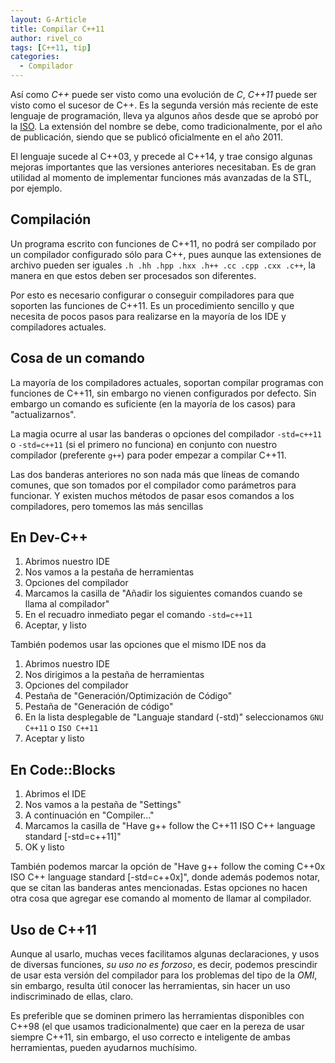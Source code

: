```yaml
---
layout: G-Article
title: Compilar C++11
author: rivel_co
tags: [C++11, tip]
categories:
  - Compilador
---
```


Así como *C++* puede ser visto como una evolución de *C*, *C++11* puede ser visto como el sucesor de C++. Es la segunda versión más reciente de este lenguaje de programación, lleva ya algunos años desde que se aprobó por la [ISO](http://www.iso.org/ "Sitio oficial"). La extensión del nombre se debe, como tradicionalmente, por el año de publicación, siendo que se publicó oficialmente en el año 2011.

El lenguaje sucede al C++03, y precede al C++14, y trae consigo algunas mejoras importantes que las versiones anteriores necesitaban. Es de gran utilidad al momento de implementar funciones más avanzadas de la STL, por ejemplo.

## Compilación

Un programa escrito con funciones de C++11, no podrá ser compilado por un compilador configurado sólo para C++, pues aunque las extensiones de archivo pueden ser iguales `.h .hh .hpp .hxx .h++ .cc .cpp .cxx .c++`, la manera en que estos deben ser procesados son diferentes.
 
Por esto es necesario configurar o conseguir compiladores para que soporten las funciones de C++11. Es un procedimiento sencillo y que necesita de pocos pasos para realizarse en la mayoría de los IDE y compiladores actuales.

## Cosa de un comando

La mayoría de los compiladores actuales, soportan compilar programas con funciones de C++11, sin embargo no vienen configurados por defecto. Sin embargo un comando es suficiente (en la mayoría de los casos) para "actualizarnos".

La magia ocurre al usar las banderas o opciones del compilador `-std=c++11` o `-std=c++11` (si el primero no funciona) en conjunto con nuestro compilador (preferente `g++`) para poder empezar a compilar C++11. 

Las dos banderas anteriores no son nada más que líneas de comando comunes, que son tomados por el compilador como parámetros para funcionar. Y existen muchos métodos de pasar esos comandos a los compiladores, pero tomemos las más sencillas

## En Dev-C++

1. Abrimos nuestro IDE
2. Nos vamos a la pestaña de herramientas
3. Opciones del compilador
4. Marcamos la casilla de "Añadir los siguientes comandos cuando se llama al compilador"
5. En el recuadro inmediato pegar el comando `-std=c++11`
6. Aceptar, y listo

También podemos usar las opciones que el mismo IDE nos da

1. Abrimos nuestro IDE
2. Nos dirigimos a la pestaña de herramientas
3. Opciones del compilador
4. Pestaña de "Generación/Optimización de Código"
5. Pestaña de "Generación de código"
6. En la lista desplegable de "Languaje standard (-std)" seleccionamos `GNU C++11` o `ISO C++11`
7. Aceptar y listo

## En Code::Blocks

1. Abrimos el IDE
2. Nos vamos a la pestaña de "Settings"
3. A continuación en "Compiler..."
4. Marcamos la casilla de "Have g++ follow the C++11 ISO C++ language standard [-std=c++11]"
5. OK y listo

También podemos marcar la opción de "Have g++ follow the coming C++0x ISO C++ language standard [-std=c++0x]", donde además podemos notar, que se citan las banderas antes mencionadas. Estas opciones no hacen otra cosa que agregar ese comando al momento de llamar al compilador.

## Uso de C++11

Aunque al usarlo, muchas veces facilitamos algunas declaraciones, y usos de diversas funciones, *su uso no es forzoso*, es decir, podemos prescindir de usar esta versión del compilador para los problemas del tipo de la *OMI*, sin embargo, resulta útil conocer las herramientas, sin hacer un uso indiscriminado de ellas, claro. 

Es preferible que se dominen primero las herramientas disponibles con C++98 (el que usamos tradicionalmente) que caer en la pereza de usar siempre C++11, sin embargo, el uso correcto e inteligente de ambas herramientas, pueden ayudarnos muchísimo.